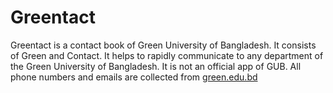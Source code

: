 # Greentact
Greentact is a contact book of Green University of Bangladesh. It consists of Green and Contact. It helps to rapidly communicate to any department of the Green University of Bangladesh.
It is not an official app of GUB. All phone numbers and emails are collected from [green.edu.bd](https://green.edu.bd/contact/)